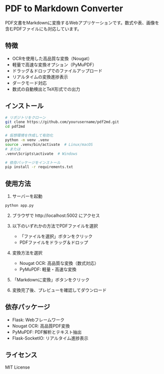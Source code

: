 # PDF to Markdown Converter

PDF文書をMarkdownに変換するWebアプリケーションです。数式や表、画像を含むPDFファイルにも対応しています。

## 特徴

- OCRを使用した高品質な変換（Nougat）
- 軽量で高速な変換オプション（PyMuPDF）
- ドラッグ＆ドロップでのファイルアップロード
- リアルタイムの変換進捗表示
- ダークモード対応
- 数式の自動検出とTeX形式での出力

## インストール

```bash
# リポジトリをクローン
git clone https://github.com/yourusername/pdf2md.git
cd pdf2md

# 仮想環境を作成して有効化
python -m venv .venv
source .venv/bin/activate  # Linux/macOS
# または
.venv\Scripts\activate  # Windows

# 依存パッケージをインストール
pip install -r requirements.txt
```

## 使用方法

1. サーバーを起動
```bash
python app.py
```

2. ブラウザで http://localhost:5002 にアクセス

3. 以下のいずれかの方法でPDFファイルを選択
   - 「ファイルを選択」ボタンをクリック
   - PDFファイルをドラッグ＆ドロップ

4. 変換方法を選択
   - Nougat OCR: 高品質な変換（数式対応）
   - PyMuPDF: 軽量・高速な変換

5. 「Markdownに変換」ボタンをクリック

6. 変換完了後、プレビューを確認してダウンロード

## 依存パッケージ

- Flask: Webフレームワーク
- Nougat OCR: 高品質PDF変換
- PyMuPDF: PDF解析とテキスト抽出
- Flask-SocketIO: リアルタイム進捗表示

## ライセンス

MIT License
